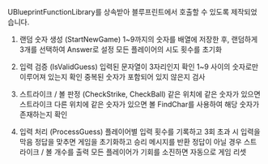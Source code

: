 UBlueprintFunctionLibrary를 상속받아 블루프린트에서 호출할 수 있도록 제작되었습니다.

1) 랜덤 숫자 생성 (StartNewGame)
  1~9까지의 숫자를 배열에 저장한 후, 랜덤하게 3개를 선택하여 Answer로 설정
  모든 플레이어의 시도 횟수를 초기화

2) 입력 검증 (IsValidGuess)
  입력된 문자열이 3자리인지 확인
  1~9 사이의 숫자로만 이루어져 있는지 확인
  중복된 숫자가 포함되어 있지 않은지 검사

3) 스트라이크 / 볼 판정 (CheckStrike, CheckBall)
  같은 위치에 같은 숫자가 있으면 스트라이크
  다른 위치에 같은 숫자가 있으면 볼
  FindChar를 사용하여 해당 숫자가 존재하는지 확인

4) 입력 처리 (ProcessGuess)
  플레이어별 입력 횟수를 기록하고 3회 초과 시 입력을 막음
  정답을 맞추면 게임을 초기화하고 승리 메시지를 반환
  정답이 아닐 경우 스트라이크 / 볼 개수를 출력
  모든 플레이어가 기회를 소진하면 자동으로 게임 리셋
